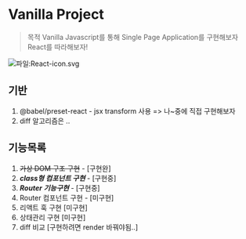 
# Vanilla Project

> 목적 Vanilla Javascript를 통해 Single Page Application를 구현해보자<br/>
> React를 따라해보자!

![파일:React-icon.svg](https://upload.wikimedia.org/wikipedia/commons/thumb/a/a7/React-icon.svg/512px-React-icon.svg.png)

## 기반
1. @babel/preset-react - jsx transform 사용 => 나~중에 직접 구현해보자
2. diff 알고리즘은 ..

## 기능목록

1. <s>가상 DOM 구조 구현</s> - [구현완]
2. ***class형 컴포넌트 구현*** -  [구현중]
3. ***Router 기능구현*** - [구현중]
4. Router 컴포넌트 구현 - [미구현]
5. 리액트 훅 구현 [미구현]
6. 상태관리 구현 [미구현]
7. diff 비교 [구현하려면 render 바꿔야됨..]
